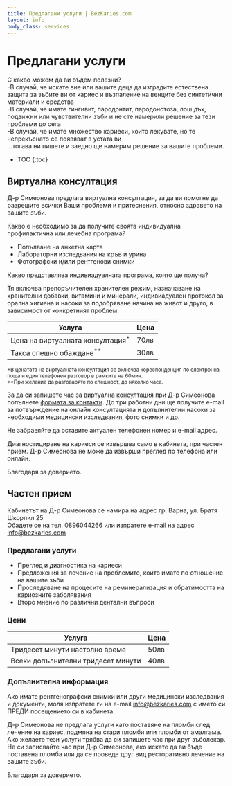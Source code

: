 ```yaml
---
title: Предлагани услуги | BezKaries.com
layout: info
body_class: services
---
```


# Предлагани услуги

С какво можем да ви бъдем полезни?<br />
-В случай, че искате вие или вашите деца да изградите естествена защита за зъбите ви от кариес и възпаление на венците без синтетични материали и средства<br />
-В случай, че имате гингивит, пародонтит, пародонотоза, лош дъх, подвижни или чувствителни зъби и не сте намерили решение за тези проблеми до сега<br />
-В случай, че имате множество кариеси, които лекувате, но те непрекъснато се появяват в устата ви<br /> 
...тогава ни пишете и заедно ще намерим решение за вашите проблеми. <br />

* TOC
{:toc}


## Виртуална консултация

Д-р Симеонова предлага виртуална консултация, за да ви помогне да разрешите всички Ваши проблеми и притеснения, относно здравето на вашите зъби.


Какво е необходимо за да получите своята индивидуална профилактична или лечебна програма?

- Попълване на анкетна карта
- Лабораторни изследвания на кръв и урина
- Фотографски и/или рентгенови снимки

Какво представлява индивиадуалната програма, която ще получа?

Тя включва препоръчителен хранителен режим, назначаване на хранителни добавки, витамини и минерали, индивиадуален протокол за орална хигиена и насоки за подобряване начина на живот и друго, в зависимост от конкретният проблем.


Услугa | Цена
-----------|-----------|
Цена на виртуалната консултация<sup>*</sup> | 70лв
Такса спешно обаждане<sup>**</sup> | 30лв

<span style="font-size: smaller;">*В ценатата на виртуалната консултация се включва кореспонденция по електронна поща и един телефонен разговор в рамките на 60мин. </span><br />
<span style="font-size: smaller;">**При желание да разговаряте по спешност, до няколко часа.</span>


За да си запишете час за виртуална консултация при Д-р Симеонова попълнете [формата за контакти][contact]. До три работни дни ще получите e-mail за потвърждение на онлайн консултацията и допълнителни насоки за необходими медицински изследвания, фото снимки и др.

Не забравяйте да оставите актуален телефонен номер и e-mail адрес.

Диагностициране на кариеси се извършва само в кабинета, при частен прием. Д-р Симеонова не може да извърши преглед по телефона или онлайн.

Благодаря за доверието.


## Частен прием

Кабинетът на Д-р Симеонова се намира на адрес гр. Варна, ул. Братя Шкорпил 25<br />
Обадете се на тел. 0896044266 или изпратете e-mail на адрес [info@bezkaries.com][email]

### Предлагани услуги

- Преглед и диагностика на кариеси
- Предложения за лечение на проблемите, които имате по отношение на вашите зъби
- Проследяване на процесите на реминерализация и обратимостта на кариозните заболявания
- Второ мнение по различни дентални въпроси


### Цени

Услуга | Цена
-----------|-----------|
Тридесет минути настолно време | 50лв
Всеки допълнителни тридесет минути | 40лв


### Допълнителна информация

Ако имате рентгенографски снимки или други медицински изследвания и документи, моля изпратете ги на e-mail [info@bezkaries.com][email] с името си ПРЕДИ посещението си в кабинета.

Д-р Симеонова не предлага услуги като поставяне на пломби след лечение на кариес, подмяна на стари пломби или пломби от амалгама. Ако желаете тези услуги трябва да си запишете час при друг зъболекар. 
Не си записвайте час при Д-р Симеонова, ако искате да ви бъде поставена пломба или да се проведе друг вид ресторативно лечение на вашите зъби.

Благодаря за доверието.


[email]: mailto:info@bezkaries.com
[contact]: /contact/
